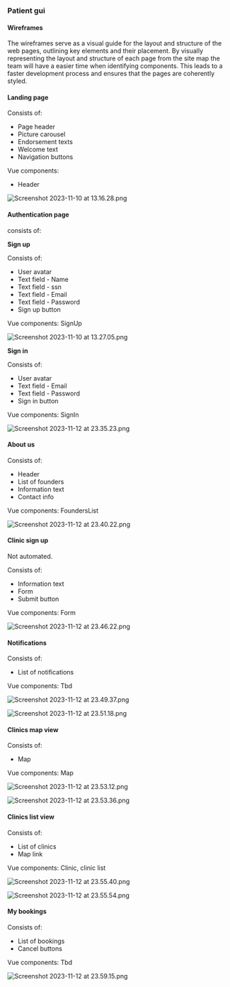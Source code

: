 ### **Patient gui**

#### **Wireframes**

The wireframes serve as a visual guide for the layout and structure of the web pages, outlining key elements and their placement. By visually representing the layout and structure of each page from the site map the team will have a easier time when identifying components. This leads to a faster development process and ensures that the pages are coherently styled.

#### Landing page

Consists of:

* Page header
* Picture carousel
* Endorsement texts
* Welcome text
* Navigation buttons

Vue components:

* Header

![Screenshot 2023-11-10 at 13.16.28.png](uploads/86039af3983c3476f2b31573d633d9b4/Screenshot_2023-11-10_at_13.16.28.png)

#### Authentication page

consists of:

**Sign up**

Consists of:

* User avatar
* Text field - Name
* Text field - ssn
* Text field - Email
* Text field - Password
* Sign up button

Vue components: SignUp

![Screenshot 2023-11-10 at 13.27.05.png](uploads/017233cba96407a66a92ced4116b32b7/Screenshot_2023-11-10_at_13.27.05.png)

**Sign in**

Consists of:

* User avatar
* Text field - Email
* Text field - Password
* Sign in button

Vue components: SignIn

![Screenshot 2023-11-12 at 23.35.23.png](uploads/7f83b45642ea0e74cc1a7b42c8ea2c56/Screenshot_2023-11-12_at_23.35.23.png)

#### About us

Consists of:

* Header
* List of founders
* Information text
* Contact info

Vue components: FoundersList

![Screenshot 2023-11-12 at 23.40.22.png](uploads/607917076d84e3501f7707364124a03f/Screenshot_2023-11-12_at_23.40.22.png)

#### Clinic sign up

Not automated.

Consists of:

* Information text
* Form
* Submit button

Vue components: Form

![Screenshot 2023-11-12 at 23.46.22.png](uploads/a702d66f626ee431750b4114fdf1a9a0/Screenshot_2023-11-12_at_23.46.22.png)

#### Notifications

Consists of:

* List of notifications

Vue components: Tbd

![Screenshot 2023-11-12 at 23.49.37.png](uploads/09162cab6fd451911eab0eda05c02517/Screenshot_2023-11-12_at_23.49.37.png)

![Screenshot 2023-11-12 at 23.51.18.png](uploads/48799bb063cb63638e2b0f334bfde574/Screenshot_2023-11-12_at_23.51.18.png)

#### Clinics map view

Consists of:

* Map

Vue components: Map

![Screenshot 2023-11-12 at 23.53.12.png](uploads/db3fd5facb6a890899eea3ece0e6d77d/Screenshot_2023-11-12_at_23.53.12.png)

![Screenshot 2023-11-12 at 23.53.36.png](uploads/f92b47f7260d8db1303a9ef27561fe5f/Screenshot_2023-11-12_at_23.53.36.png)

#### Clinics list view

Consists of:

* List of clinics
* Map link

Vue components: Clinic, clinic list

![Screenshot 2023-11-12 at 23.55.40.png](uploads/5217f7333df018ecdb313a133e49935d/Screenshot_2023-11-12_at_23.55.40.png)

![Screenshot 2023-11-12 at 23.55.54.png](uploads/f3a88193ba91f0e990be64b588374a5a/Screenshot_2023-11-12_at_23.55.54.png)

#### My bookings

Consists of:

* List of bookings
* Cancel buttons

Vue components: Tbd

![Screenshot 2023-11-12 at 23.59.15.png](uploads/04cb0cc1bc0468f8426c65e7d2eb4adb/Screenshot_2023-11-12_at_23.59.15.png)